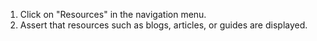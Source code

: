 1. Click on "Resources" in the navigation menu.
2. Assert that resources such as blogs, articles, or guides are displayed.